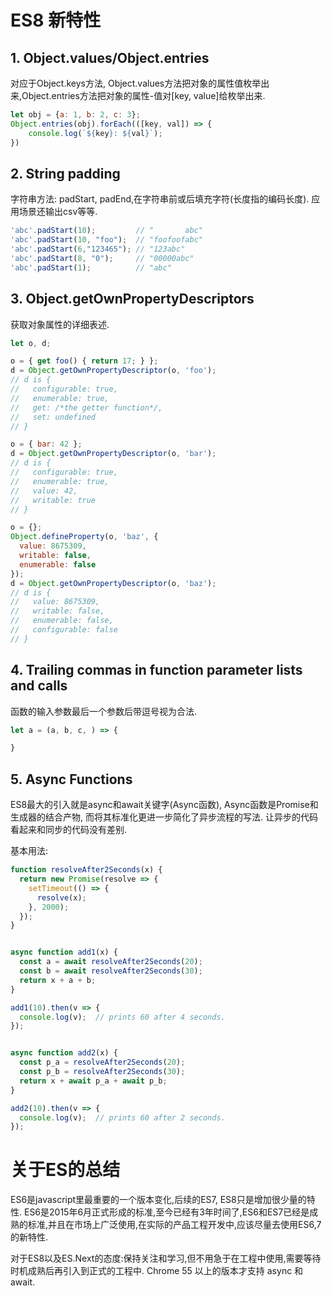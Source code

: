 # ES8 新特性

## 1. Object.values/Object.entries
对应于Object.keys方法, Object.values方法把对象的属性值枚举出来,Object.entries方法把对象的属性-值对[key, value]给枚举出来.
```js
let obj = {a: 1, b: 2, c: 3};
Object.entries(obj).forEach(([key, val]) => {
    console.log(`${key}: ${val}`);
})

```

## 2. String padding
字符串方法: padStart, padEnd,在字符串前或后填充字符(长度指的编码长度). 应用场景还输出csv等等.
```js
'abc'.padStart(10);         // "       abc"
'abc'.padStart(10, "foo");  // "foofoofabc"
'abc'.padStart(6,"123465"); // "123abc"
'abc'.padStart(8, "0");     // "00000abc"
'abc'.padStart(1);          // "abc"

```

## 3. Object.getOwnPropertyDescriptors
获取对象属性的详细表述.
```js
let o, d;

o = { get foo() { return 17; } };
d = Object.getOwnPropertyDescriptor(o, 'foo');
// d is {
//   configurable: true,
//   enumerable: true,
//   get: /*the getter function*/,
//   set: undefined
// }

o = { bar: 42 };
d = Object.getOwnPropertyDescriptor(o, 'bar');
// d is {
//   configurable: true,
//   enumerable: true,
//   value: 42,
//   writable: true
// }

o = {};
Object.defineProperty(o, 'baz', {
  value: 8675309,
  writable: false,
  enumerable: false
});
d = Object.getOwnPropertyDescriptor(o, 'baz');
// d is {
//   value: 8675309,
//   writable: false,
//   enumerable: false,
//   configurable: false
// }

```

## 4. Trailing commas in function parameter lists and calls
函数的输入参数最后一个参数后带逗号视为合法.
```js
let a = (a, b, c, ) => {

}
```

## 5. Async Functions
ES8最大的引入就是async和await关键字(Async函数), Async函数是Promise和生成器的结合产物, 而将其标准化更进一步简化了异步流程的写法. 让异步的代码看起来和同步的代码没有差别.

基本用法:
```js
function resolveAfter2Seconds(x) {
  return new Promise(resolve => {
    setTimeout(() => {
      resolve(x);
    }, 2000);
  });
}


async function add1(x) {
  const a = await resolveAfter2Seconds(20);
  const b = await resolveAfter2Seconds(30);
  return x + a + b;
}

add1(10).then(v => {
  console.log(v);  // prints 60 after 4 seconds.
});


async function add2(x) {
  const p_a = resolveAfter2Seconds(20);
  const p_b = resolveAfter2Seconds(30);
  return x + await p_a + await p_b;
}

add2(10).then(v => {
  console.log(v);  // prints 60 after 2 seconds.
});

```



# 关于ES的总结

ES6是javascript里最重要的一个版本变化,后续的ES7, ES8只是增加很少量的特性.
ES6是2015年6月正式形成的标准,至今已经有3年时间了,ES6和ES7已经是成熟的标准,并且在市场上广泛使用,在实际的产品工程开发中,应该尽量去使用ES6,7的新特性.

对于ES8以及ES.Next的态度:保持关注和学习,但不用急于在工程中使用,需要等待时机成熟后再引入到正式的工程中. 
Chrome 55 以上的版本才支持 async 和 await.
